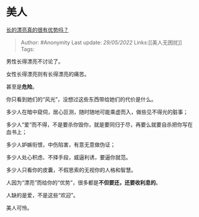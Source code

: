 # 美人
[长的漂亮真的很有优势吗？](https://www.zhihu.com/question/301105442/answer/2502762774)

> Author: #Anonymity
> Last update: *29/05/2022*
> Links:[[美人无困扰]]
> Tags:

男性长得漂亮不讨论了。

女性长得漂亮则有长得漂亮的痛苦。

甚至是**危险**。

你只看到她们的“风光”，没想过这些东西带给她们的代价是什么。

多少人在暗中窥伺，居心叵测，随时随地可能乘虚而入，做些见不得光的脏事；

多少人“爱“而不得，不是要杀你毁你，就是要同归于尽，再要么就要自杀把你写在血书上；

多少人妒嫉衔恨，中伤陷害，有意无意做伪证；

多少人处心积虑、不择手段，威逼利诱，要逼你就范。

多少人只看你的皮囊，不假思索的无视你的人格和智慧。

人因为“漂亮”而给你的“优势”，很多都是**不但要还，还要收利息的**。

人缺的是爱，不是这些“欢迎”。

美人可怜。
